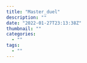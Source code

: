```yaml
---
title: "Master_duel"
description: ""
date: "2022-01-27T23:13:38Z"
thumbnail: ""
categories:
  - ""
tags:
  - ""
---
```

